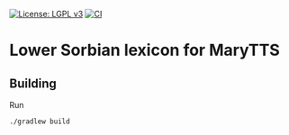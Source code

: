 [![License: LGPL v3](https://img.shields.io/badge/License-LGPL%20v3-blue.svg)](https://www.gnu.org/licenses/lgpl-3.0)
[![CI](https://github.com/marytts/marytts-lexicon-dsb/actions/workflows/main.yml/badge.svg)](https://github.com/marytts/marytts-lexicon-dsb/actions/workflows/main.yml)

Lower Sorbian lexicon for MaryTTS
=================================

Building
--------

Run

    ./gradlew build
